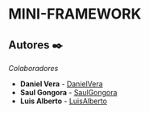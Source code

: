 # MINI-FRAMEWORK


## Autores ✒️

_Colaboradores_

* **Daniel Vera** -  [DanielVera](https://github.com/danielvera987)
* **Saul Gongora** - [SaulGongora](https://github.com/samgongora26)
* **Luis Alberto** - [LuisAlberto](https://github.com/satswere)
